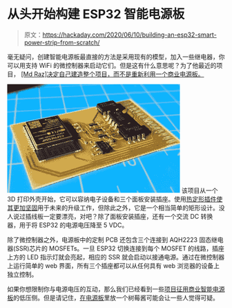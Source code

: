 # 从头开始构建 ESP32 智能电源板

> 原文：<https://hackaday.com/2020/06/10/building-an-esp32-smart-power-strip-from-scratch/>

毫无疑问，创建智能电源板最直接的方法是采用现有的模型，加入一些继电器，你可以用支持 WiFi 的微控制器来启动它们。但是这有什么意思呢？为了他最近的项目， [[Md Raz]决定自己建造整个项目，而不是重新利用一个商业电源板。](https://www.botfactory.co/blog/what-s-new-at-botfactory-1/post/creating-a-smart-outlet-121)

[![](img/56e15f2fa6aa72503d9726c0bbd7b271.png)](https://hackaday.com/wp-content/uploads/2020/06/smartstrip_detail.jpg) 该项目从一个 3D 打印外壳开始，它可以容纳电子设备和三个面板安装插座。使用[热定形插件使其更加坚固](https://hackaday.com/2019/02/28/threading-3d-printed-parts-how-to-use-heat-set-inserts/)用于未来的升级工作，但除此之外，它是一个相当简单的矩形设计。没人说过插线板一定要漂亮，对吧？除了面板安装插座，还有一个交流 DC 转换器，用于将 ESP32 的电源电压降至 5 VDC。

除了微控制器之外，电源板中的定制 PCB 还包含三个连接到 AQH2223 固态继电器(SSR)芯片的 MOSFETs。一旦 ESP32 切换连接到每个 MOSFET 的线路，插座上方的 LED 指示灯就会亮起，相应的 SSR 就会启动以接通电源。通过在微控制器上运行简单的 web 界面，所有三个插座都可以从任何具有 web 浏览器的设备上独立控制。

如果你想限制你与电源电压的互动，那么我们已经看到一些[项目征用商业智能电源板](https://hackaday.com/2018/07/06/smart-power-strip-revived-with-raspberry-pi/)的低压侧。但是请记住，[在电源板](https://hackaday.com/2012/10/04/malicious-raspberry-pi-power-strip-looks-a-bit-scary/)里放一个树莓酱可能会让一些人觉得可疑。